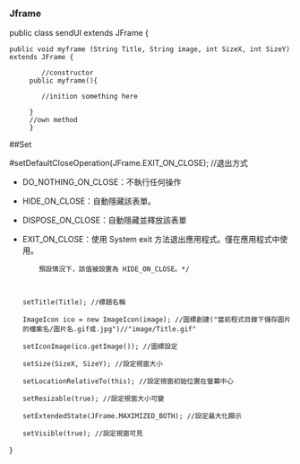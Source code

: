 ### Jframe
  
  public class sendUI extends JFrame {
  
  
  ```
  public void myframe (String Title, String image, int SizeX, int SizeY) extends JFrame {
  
          //constructor
       public myframe(){
          
          //inition something here
       
       }
       //own method
       }
```
 
##Set
 
#setDefaultCloseOperation(JFrame.EXIT_ON_CLOSE); //退出方式
  
  + DO_NOTHING_ON_CLOSE：不執行任何操作
  + HIDE_ON_CLOSE：自動隱藏該表單。
  + DISPOSE_ON_CLOSE：自動隱藏並釋放該表單
  + EXIT_ON_CLOSE：使用 System exit 方法退出應用程式。僅在應用程式中使用。
            
            預設情況下，該值被設置為 HIDE_ON_CLOSE。*/
        
        
        
        setTitle(Title); //標題名稱
        
        ImageIcon ico = new ImageIcon(image); //圖標創建("當前程式目錄下儲存圖片的檔案名/圖片名.gif或.jpg")//"image/Title.gif"
        
        setIconImage(ico.getImage()); //圖標設定
        
        setSize(SizeX, SizeY); //設定視窗大小
        
        setLocationRelativeTo(this); //設定視窗初始位置在螢幕中心
        
        setResizable(true); //設定視窗大小可變
        
        setExtendedState(JFrame.MAXIMIZED_BOTH); //設定最大化顯示
        
        setVisible(true); //設定視窗可見
}
